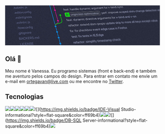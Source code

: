 ![Header](https://raw.githubusercontent.com/ortegavan/ortegavan/main/img/readme-header.jpg "Header")

## Olá 👋

Meu nome é Vanessa. Eu programo sistemas (front e back-end) e também me aventuro pelos campos do design. Para entrar em contato me envie um e-mail em <a href="mailto:ortegavan@live.com">ortegavan@live.com</a> ou me encontre no <a href="https://twitter.com/ortegavan">Twitter</a>.

## Tecnologias

![](https://img.shields.io/badge/Style-CSS-informational?style=flat-square&color=ff69b4)![](https://img.shields.io/badge/Code-HTML-informational?style=flat-square&color=ff69b4)![](https://img.shields.io/badge/Code-JavaScript-informational?style=flat-square&color=ff69b4)![](https://img.shields.io/badge/Toolkit-Bootstrap-informational?style=flat-square&color=ff69b4)![](https://img.shields.io/badge/Code-ASP.NET-informational?style=flat-square&color=ff69b4)![](https://img.shields.io/badge/Code-C%23-informational?style=flat-square&color=ff69b4)![](https://img.shields.io/badge/IDE-Visual Studio-informational?style=flat-square&color=ff69b4)![](https://img.shields.io/badge/Tools-ReSharper-informational?style=flat-square&color=ff69b4)![](https://img.shields.io/badge/Tools-Sketch-informational?style=flat-square&color=ff69b4)![](https://img.shields.io/badge/DB-SQL Server-informational?style=flat-square&color=ff69b4)![](https://img.shields.io/badge/Shell-Bash-informational?style=flat-square&color=ff69b4)

